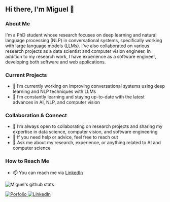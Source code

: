 ## Hi there, I'm Miguel 👋

### About Me
I'm a PhD student whose research focuses on deep learning and natural language processing (NLP) in conversational systems, specifically working with large language models (LLMs). I've also collaborated on various research projects as a data scientist and computer vision engineer. In addition to my research work, I have experience as a software engineer, developing both software and web applications.

### Current Projects
- 🔭 I’m currently working on improving conversational systems using deep learning and NLP techniques with LLMs
- 🌱 I’m constantly learning and staying up-to-date with the latest advances in AI, NLP, and computer vision

### Collaboration & Connect
- 👯 I’m always open to collaborating on research projects and sharing my expertise in data science, computer vision, and software engineering
- 🤔 If you need help or advice, feel free to reach out
- 💬 Ask me about my research, experience, or anything related to AI and computer science

### How to Reach Me
- 📫 You can reach me via [LinkedIn](www.linkedin.com/in/miguel-angel-medina-ramirez)

![Miguel's github stats](https://github-readme-stats.vercel.app/api?username=miguel-kjh&show_icons=true&theme=react)

<p>
  <a href="https://miguel-kjh.github.io/">
    <img alt="Porfolio" src="https://img.shields.io/badge/Porfolio--blue?style=flat&logo=google-chrome">
  </a>
  <a href="www.linkedin.com/in/miguel-angel-medina-ramirez">
    <img alt="LinkedIn" src="https://img.shields.io/badge/LinkedIN--blue?style=flat&logo=linkedin">
  </a>
</p>
